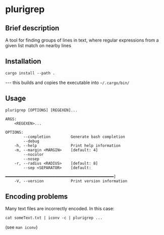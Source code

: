 # plurigrep

## Brief description

A tool for finding groups of lines in text, where regular expressions from a given list match on nearby lines

## Installation

    cargo install --path .

--- this builds and copies the executable into `~/.cargo/bin/`

## Usage

    plurigrep [OPTIONS] [REGEXEN]...

    ARGS:
        <REGEXEN>...    
    
    OPTIONS:
            --completion         Generate bash completion
            --debug              
        -h, --help               Print help information
        -m, --margin <MARGIN>    [default: 4]
            --nocolor            
            --nosep              
        -r, --radius <RADIUS>    [default: 8]
            --sep <SEPARATOR>    [default:
                                 ━━━━━━━━━━━━━━━━━━━━━━━━━━━━━━━━━━━━━━━━━━━━━━━━]
        -V, --version            Print version information


## Encoding problems

Many text files are incorrectly encoded. In this case:

    cat someText.txt | iconv -c | plurigrep ...

(see `man iconv`)
